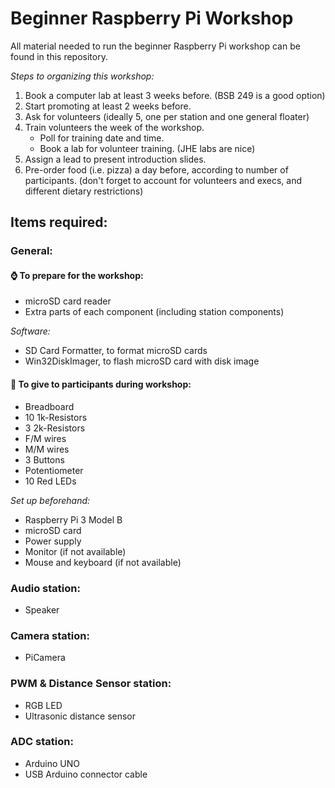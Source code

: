 # Beginner Raspberry Pi Workshop
All material needed to run the beginner Raspberry Pi workshop can be found in this repository.

*Steps to organizing this workshop:*
1. Book a computer lab at least 3 weeks before. (BSB 249 is a good option)
2. Start promoting at least 2 weeks before. 
3. Ask for volunteers (ideally 5, one per station and one general floater)
4. Train volunteers the week of the workshop. 
    * Poll for training date and time.
    * Book a lab for volunteer training. (JHE labs are nice)
5. Assign a lead to present introduction slides.
6. Pre-order food (i.e. pizza) a day before, according to number of participants. (don't forget to account for volunteers and execs, and different dietary restrictions)


## Items required:

### General:

#### ⌚️ To prepare for the workshop:
- microSD card reader
- Extra parts of each component (including station components)

*Software:*
- SD Card Formatter, to format microSD cards
- Win32DiskImager, to flash microSD card with disk image 

#### 🧰 To give to participants during workshop:
- Breadboard
- 10 1k-Resistors
- 3 2k-Resistors
- F/M wires
- M/M wires
- 3 Buttons
- Potentiometer
- 10 Red LEDs

*Set up beforehand:*
- Raspberry Pi 3 Model B
- microSD card
- Power supply
- Monitor (if not available)
- Mouse and keyboard (if not available)

### Audio station:
- Speaker

### Camera station:
- PiCamera

### PWM & Distance Sensor station:
- RGB LED
- Ultrasonic distance sensor

### ADC station:
- Arduino UNO
- USB Arduino connector cable




